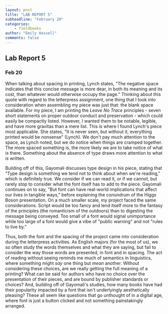 ```yaml
---
layout: post
title: "LAB REPORT 5"
subheadline: "February 20"
categories:
    - fieldbooks
author: "Emily Hassell"
comments: false
---
```


## Lab Report 5
### Feb 20

When talking about spacing in printing, Lynch states, "The negative space indicates that this concise message is more dear, in both its meaning and its cost, than whatever would otherwise occupy the page."  Thinking about this quote with regard to the letterpress assignment, one thing that I took into consideration when assembling my piece was just that: the blank space available. For my piece, I am printing the _Leave No Trace_ principles - seven short statements on proper outdoor conduct and preservation - which could easily be compactly listed. However, I wanted them to be notable, legible, and have more gravitas than a mere list. This is where I found Lynch's piece most applicable. She states, "It is never seen, but without it, everything printed would be nonsense" (Lynch). We don't pay much attention to the space, as Lynch noted, but we do notice when things are cramped together. The more spaced something is, the more likely we are to take notice of what is there. Something about the absence of type draws more attention to what _is_ written. 

Building off of this, Gayomali discusses type design in his piece, stating that "Type design is something we tend not to think about when we're reading," which is definitely true. We consider if we can read it, or if we cannot, but rarely stop to consider what the font itself has to add to the piece. Gayomali continues on to say, "But font can have real-world implications that affect our lives in tangible ways," before explaining the conundrum of the Higgs Boson presentation. On a much smaller scale, my project faced the same considerations. Script would be too fancy and lend itself more to the fantasy of the principles (the romanticism of the outdoors) than to digesting the message being conveyed. Too small of a font would signal unimportance while too large of a font would give a vibe of "public warning" and not "rules to live by." 

Thus, both the font and the spacing of the project came into consideration during the letterpress activities. As English majors (for the most of us), we so often study the words themselves and what they are saying, but fail to consider the way those words are presented, in font and in spacing. The act of reading without seeing reminds me much of semantics in linguistics, where something might _say_ one thing but _mean_ another. Without considering these choices, are we really getting the full meaning of a printing? What can be said for authors who have no choice over the presentation of their pieces, and are bound by publisher standards or choices? And, building off of Gayomali's studies, how many books have had their popularity impacted by a font that isn't underlyingly aesthetically pleasing? These all seem like  questions that go unthought of in a digital age, where font is just a button clicked and not something painstakingly arranged. 